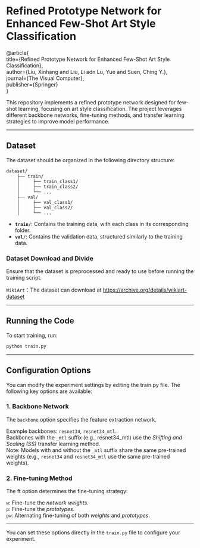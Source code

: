# Refined Prototype Network for Enhanced Few-Shot Art Style Classification
@article{\
  title={Refined Prototype Network for Enhanced Few-Shot Art Style Classification},\
  author={Liu, Xinhang and Liu, Li adn Lu, Yue and Suen, Ching Y.},\
  journal={The Visual Computer},\
  publisher={Springer}\
}


This repository implements a refined prototype network designed for few-shot learning, focusing on art style classification. The project leverages different backbone networks, fine-tuning methods, and transfer learning strategies to improve model performance.

---

## Dataset
The dataset should be organized in the following directory structure:
```
dataset/
    ├── train/
    │     ├── train_class1/
    │     ├── train_class2/
    │     └── ...
    ├── val/
    │     ├── val_class1/
    │     ├── val_class2/
    │     └── ...
```

- **`train/`**: Contains the training data, with each class in its corresponding folder.  
- **`val/`**: Contains the validation data, structured similarly to the training data.

### Dataset Download and Divide

Ensure that the dataset is preprocessed and ready to use before running the training script.

`WikiArt`：The dataset can download at https://archive.org/details/wikiart-dataset

---

## Running the Code

To start training, run:

```bash
python train.py
```

---

## Configuration Options
You can modify the experiment settings by editing the train.py file. The following key options are available:

### 1. Backbone Network
The `backbone` option specifies the feature extraction network.

Example backbones: `resnet34`, `resnet34_mtl`.\
Backbones with the `_mtl` suffix (e.g., resnet34_mtl) use the *Shifting and Scaling (SS)* transfer learning method.\
Note: Models with and without the `_mtl` suffix share the same pre-trained weights (e.g., `resnet34` and `resnet34_mtl` use the same pre-trained weights).
### 2. Fine-tuning Method
The ft option determines the fine-tuning strategy:

`w`: Fine-tune the *network weights*.\
`p`: Fine-tune the *prototypes*.\
`pw`: Alternating fine-tuning of both *weights* and *prototypes*.

---
You can set these options directly in the `train.py` file to configure your experiment.



